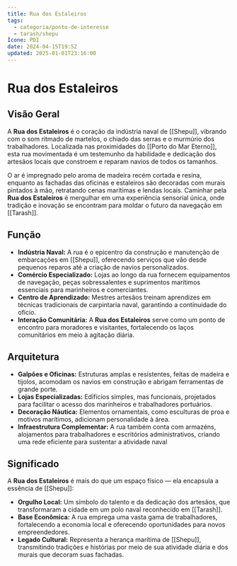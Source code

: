 ```yaml
---
title: Rua dos Estaleiros
tags:
  - categoria/ponto-de-interesse
  - tarash/shepu
Ícone: PDI
date: 2024-04-15T19:52
updated: 2025-01-01T23:16:00
---
```


# Rua dos Estaleiros

## Visão Geral

A **Rua dos Estaleiros** é o coração da indústria naval de [[Shepu]], vibrando com o som ritmado de martelos, o chiado das serras e o murmúrio dos trabalhadores. Localizada nas proximidades do [[Porto do Mar Eterno]], esta rua movimentada é um testemunho da habilidade e dedicação dos artesãos locais que constroem e reparam navios de todos os tamanhos.

O ar é impregnado pelo aroma de madeira recém cortada e resina, enquanto as fachadas das oficinas e estaleiros são decoradas com murais pintados à mão, retratando cenas marítimas e lendas locais. Caminhar pela **Rua dos Estaleiros** é mergulhar em uma experiência sensorial única, onde tradição e inovação se encontram para moldar o futuro da navegação em [[Tarash]].

## Função

- **Indústria Naval:** A rua é o epicentro da construção e manutenção de embarcações em [[Shepu]], oferecendo serviços que vão desde pequenos reparos até a criação de navios personalizados.
- **Comércio Especializado:** Lojas ao longo da rua fornecem equipamentos de navegação, peças sobressalentes e suprimentos marítimos essenciais para marinheiros e comerciantes.
- **Centro de Aprendizado:** Mestres artesãos treinam aprendizes em técnicas tradicionais de carpintaria naval, garantindo a continuidade do ofício.
- **Interação Comunitária:** A **Rua dos Estaleiros** serve como um ponto de encontro para moradores e visitantes, fortalecendo os laços comunitários em meio à agitação diária.

## Arquitetura

- **Galpões e Oficinas:** Estruturas amplas e resistentes, feitas de madeira e tijolos, acomodam os navios em construção e abrigam ferramentas de grande porte.
- **Lojas Especializadas:** Edifícios simples, mas funcionais, projetados para facilitar o acesso dos marinheiros e trabalhadores portuários.
- **Decoração Náutica:** Elementos ornamentais, como esculturas de proa e motivos marítimos, adicionam personalidade à área.
- **Infraestrutura Complementar:** A rua também conta com armazéns, alojamentos para trabalhadores e escritórios administrativos, criando uma rede eficiente para sustentar a atividade naval

## Significado

A **Rua dos Estaleiros** é mais do que um espaço físico — ela encapsula a essência de [[Shepu]]:

- **Orgulho Local:** Um símbolo do talento e da dedicação dos artesãos, que transformaram a cidade em um polo naval reconhecido em [[Tarash]].
- **Base Econômica:** A rua emprega uma vasta gama de trabalhadores, fortalecendo a economia local e oferecendo oportunidades para novos empreendedores.
- **Legado Cultural:** Representa a herança marítima de [[Shepu]], transmitindo tradições e histórias por meio de sua atividade diária e dos murais que decoram suas fachadas.
